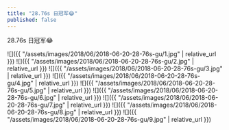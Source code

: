 ```yaml
---
title: "28.76s 日冠军😂"
published: false
---
```

28.76s 日冠军😂



![]({{ "/assets/images/2018/06/2018-06-20-28-76s-gu/1.jpg" | relative_url }})
![]({{ "/assets/images/2018/06/2018-06-20-28-76s-gu/2.jpg" | relative_url }})
![]({{ "/assets/images/2018/06/2018-06-20-28-76s-gu/3.jpg" | relative_url }})
![]({{ "/assets/images/2018/06/2018-06-20-28-76s-gu/4.jpg" | relative_url }})
![]({{ "/assets/images/2018/06/2018-06-20-28-76s-gu/5.jpg" | relative_url }})
![]({{ "/assets/images/2018/06/2018-06-20-28-76s-gu/6.jpg" | relative_url }})
![]({{ "/assets/images/2018/06/2018-06-20-28-76s-gu/7.jpg" | relative_url }})
![]({{ "/assets/images/2018/06/2018-06-20-28-76s-gu/8.jpg" | relative_url }})
![]({{ "/assets/images/2018/06/2018-06-20-28-76s-gu/9.jpg" | relative_url }})
